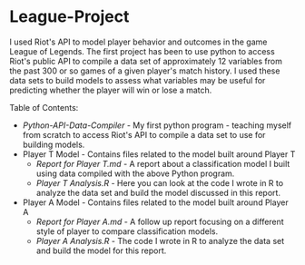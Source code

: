 # League-Project
I used Riot's API to model player behavior and outcomes in the game League of Legends.  The first project has been to use python to access Riot's public API to compile a data set of approximately 12 variables from the past 300 or so games of a given player's match history.  I used these data sets to build models to assess what variables may be useful for predicting whether the player will win or lose a match.

Table of Contents:
* *Python-API-Data-Compiler* - My first python program - teaching myself from scratch to access Riot's API to compile a data set to use for building models.
* Player T Model - Contains files related to the model built around Player T
  * *Report for Player T.md* - A report about a classification model I built using data compiled with the above Python program.  
  * *Player T Analysis.R* - Here you can look at the code I wrote in R to analyze the data set and build the model discussed in this report.  
* Player A Model - Contains files related to the model built around Player A 
  *  *Report for Player A.md* - A follow up report focusing on a different style of player to compare classification models.  
  * *Player A Analysis.R* - The code I wrote in R to analyze the data set and build the model for this report.  
